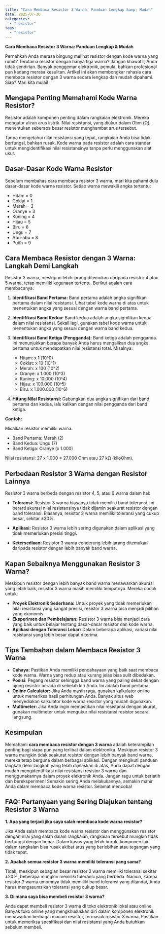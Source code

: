 ```yaml
---
title: "Cara Membaca Resistor 3 Warna: Panduan Lengkap &amp; Mudah"
date: 2025-07-30
categories: 
  - "resistor"
tags: 
  - "resistor"
---
```


**Cara Membaca Resistor 3 Warna: Panduan Lengkap & Mudah**

Pernahkah Anda merasa bingung melihat resistor dengan kode warna yang rumit? Terutama resistor dengan hanya tiga warna? Jangan khawatir, Anda tidak sendirian. Banyak penggemar elektronik, pemula, bahkan profesional pun kadang merasa kesulitan. Artikel ini akan membongkar rahasia cara membaca resistor dengan 3 warna secara lengkap dan mudah dipahami. Siap? Mari kita mulai!

## Mengapa Penting Memahami Kode Warna Resistor?

Resistor adalah komponen penting dalam rangkaian elektronik. Mereka mengatur aliran arus listrik. Nilai resistansi, yang diukur dalam Ohm (Ω), menentukan seberapa besar resistor menghambat arus tersebut.

Tanpa mengetahui nilai resistansi yang tepat, rangkaian Anda bisa tidak berfungsi, bahkan rusak. Kode warna pada resistor adalah cara standar untuk mengidentifikasi nilai resistansinya tanpa perlu menggunakan alat ukur.

## Dasar-Dasar Kode Warna Resistor

Sebelum membahas cara membaca resistor 3 warna, mari kita pahami dulu dasar-dasar kode warna resistor. Setiap warna mewakili angka tertentu:

- Hitam = 0
- Coklat = 1
- Merah = 2
- Oranye = 3
- Kuning = 4
- Hijau = 5
- Biru = 6
- Ungu = 7
- Abu-abu = 8
- Putih = 9

## Cara Membaca Resistor dengan 3 Warna: Langkah Demi Langkah

Resistor 3 warna, meskipun lebih jarang ditemukan daripada resistor 4 atau 5 warna, tetap memiliki kegunaan tertentu. Berikut adalah cara membacanya:

1. **Identifikasi Band Pertama:** Band pertama adalah angka signifikan pertama dalam nilai resistansi. Lihat tabel kode warna di atas untuk menentukan angka yang sesuai dengan warna band pertama.
    
2. **Identifikasi Band Kedua:** Band kedua adalah angka signifikan kedua dalam nilai resistansi. Sekali lagi, gunakan tabel kode warna untuk menentukan angka yang sesuai dengan warna band kedua.
    
3. **Identifikasi Band Ketiga (Pengganda):** Band ketiga adalah pengganda. Ini menunjukkan berapa banyak Anda harus mengalikan dua angka pertama untuk mendapatkan nilai resistansi total. Misalnya:
    
    - Hitam: x 1 (10^0)
    - Coklat: x 10 (10^1)
    - Merah: x 100 (10^2)
    - Oranye: x 1.000 (10^3)
    - Kuning: x 10.000 (10^4)
    - Hijau: x 100.000 (10^5)
    - Biru: x 1.000.000 (10^6)
4. **Hitung Nilai Resistansi:** Gabungkan dua angka signifikan dari band pertama dan kedua, lalu kalikan dengan nilai pengganda dari band ketiga.
    

**Contoh:**

Misalkan resistor memiliki warna:

- Band Pertama: Merah (2)
- Band Kedua: Ungu (7)
- Band Ketiga: Oranye (x 1.000)

Nilai resistansi: 27 x 1.000 = 27.000 Ohm atau 27 kΩ (kiloOhm).

## Perbedaan Resistor 3 Warna dengan Resistor Lainnya

Resistor 3 warna berbeda dengan resistor 4, 5, atau 6 warna dalam hal:

- **Toleransi:** Resistor 3 warna biasanya tidak memiliki band toleransi. Ini berarti akurasi nilai resistansinya tidak dijamin seakurat resistor dengan band toleransi. Biasanya, resistor 3 warna memiliki toleransi yang cukup besar, sekitar ±20%.
    
- **Aplikasi:** Resistor 3 warna lebih sering digunakan dalam aplikasi yang tidak memerlukan presisi tinggi.
    
- **Ketersediaan:** Resistor 3 warna cenderung lebih jarang ditemukan daripada resistor dengan lebih banyak band warna.
    

## Kapan Sebaiknya Menggunakan Resistor 3 Warna?

Meskipun resistor dengan lebih banyak band warna menawarkan akurasi yang lebih baik, resistor 3 warna masih memiliki tempatnya. Mereka cocok untuk:

- **Proyek Elektronik Sederhana:** Untuk proyek yang tidak memerlukan nilai resistansi yang sangat presisi, resistor 3 warna bisa menjadi pilihan yang ekonomis.
- **Eksperimen dan Pembelajaran:** Resistor 3 warna bisa menjadi cara yang baik untuk belajar tentang dasar-dasar resistor dan kode warna.
- **Aplikasi dengan Toleransi Lebar:** Dalam beberapa aplikasi, variasi nilai resistansi yang lebih besar dapat diterima.

## Tips Tambahan dalam Membaca Resistor 3 Warna

- **Cahaya:** Pastikan Anda memiliki pencahayaan yang baik saat membaca kode warna. Warna yang redup atau kurang jelas bisa sulit dibedakan.
- **Posisi:** Pegang resistor sehingga band warna yang paling dekat dengan ujung resistor berada di sebelah kiri Anda. Ini adalah band pertama.
- **Online Calculator:** Jika Anda masih ragu, gunakan kalkulator online untuk memeriksa hasil perhitungan Anda. Banyak situs web menyediakan kalkulator kode warna resistor yang mudah digunakan.
- **Multimeter:** Jika Anda ingin memastikan nilai resistansi dengan akurat, gunakan multimeter untuk mengukur nilai resistansi resistor secara langsung.

## Kesimpulan

Memahami **cara membaca resistor dengan 3 warna** adalah keterampilan penting bagi siapa pun yang terlibat dalam elektronika. Meskipun resistor 3 warna mungkin tidak seakurat resistor dengan lebih banyak band warna, mereka tetap berguna dalam berbagai aplikasi. Dengan mengikuti panduan langkah demi langkah yang telah dijelaskan di atas, Anda dapat dengan mudah mengidentifikasi nilai resistansi resistor 3 warna dan menggunakannya dalam proyek elektronik Anda. Jangan ragu untuk berlatih dan bereksperimen! Semakin sering Anda melakukannya, semakin mahir Anda dalam membaca kode warna resistor. Selamat mencoba!

## FAQ: Pertanyaan yang Sering Diajukan tentang Resistor 3 Warna

**1\. Apa yang terjadi jika saya salah membaca kode warna resistor?**

Jika Anda salah membaca kode warna resistor dan menggunakan resistor dengan nilai yang salah dalam rangkaian, rangkaian tersebut mungkin tidak berfungsi dengan benar. Dalam kasus yang lebih buruk, komponen lain dalam rangkaian bisa rusak akibat arus yang berlebihan atau tegangan yang tidak tepat.

**2\. Apakah semua resistor 3 warna memiliki toleransi yang sama?**

Tidak, meskipun sebagian besar resistor 3 warna memiliki toleransi sekitar ±20%, beberapa mungkin memiliki toleransi yang berbeda. Namun, karena resistor 3 warna umumnya tidak memiliki band toleransi yang ditandai, Anda harus mengasumsikan toleransi yang cukup besar.

**3\. Di mana saya bisa membeli resistor 3 warna?**

Anda dapat membeli resistor 3 warna di toko elektronik lokal atau online. Banyak toko online yang mengkhususkan diri dalam komponen elektronik menawarkan berbagai macam resistor, termasuk resistor 3 warna. Pastikan untuk memeriksa spesifikasi dan nilai resistansi yang Anda butuhkan sebelum membeli.
